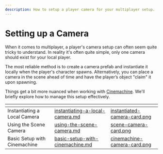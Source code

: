 ```yaml
---
description: How to setup a player camera for your multiplayer setup.
---
```


# Setting up a Camera

When it comes to multiplayer, a player's camera setup can often seem quite tricky to understand. In reality it's often quite simple, only one camera should exist for your local player.&#x20;

The most reliable method is to create a camera prefab and instantiate it locally when the player's character spawns. Alternatively, you can place a camera in the scene ahead of time and have the player’s object "claim" it upon spawning.

Things get a bit more nuanced when working with [Cinemachine](https://unity.com/features/cinemachine). We'll briefly explore how to manage this setup effectively.

<table data-view="cards"><thead><tr><th></th><th data-hidden data-card-target data-type="content-ref"></th><th data-hidden data-card-cover data-type="files"></th></tr></thead><tbody><tr><td>Instantiating a Local Camera</td><td><a href="instantiating-a-local-camera.md">instantiating-a-local-camera.md</a></td><td><a href="../../../.gitbook/assets/instantiated-camera-card.png">instantiated-camera-card.png</a></td></tr><tr><td>Using the Scene Camera</td><td><a href="using-the-scene-camera.md">using-the-scene-camera.md</a></td><td><a href="../../../.gitbook/assets/scene-camera-card.png">scene-camera-card.png</a></td></tr><tr><td>Basic Setup with Cinemachine</td><td><a href="basic-setup-with-cinemachine.md">basic-setup-with-cinemachine.md</a></td><td><a href="../../../.gitbook/assets/cinemachine-camera-card.png">cinemachine-camera-card.png</a></td></tr></tbody></table>
